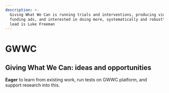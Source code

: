 ```yaml
---
description: >-
  Giving What We Can is running trials and interventions, producing videos and
  funding ads, and interested in doing more, systematically and robustly. The
  lead is Luke Freeman
---
```


# GWWC

## Giving What We Can: ideas and opportunities

**Eager** to learn from existing work, run tests on GWWC platform, and support research into this.

##
